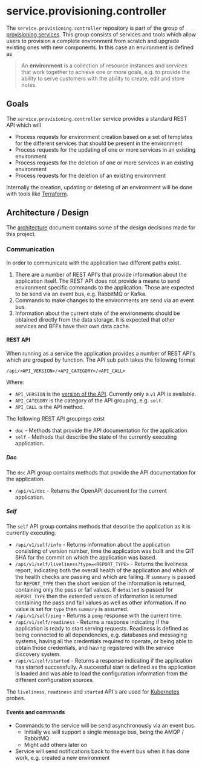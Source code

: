# service.provisioning.controller

The `service.provisioning.controller` repository is part of the group of
[provisioning services](https://github.com/Calvinverse?q=topic%3Aprovisioning&type=&language=).
This group consists of services and tools which allow users to provision a complete environment from
scratch and upgrade existing ones with new components. In this case an environment is defined as

  > An **environment** is a collection of resource instances and services that work together
  > to achieve one or more goals, e.g. to provide the ability to serve customers with
  > the ability to create, edit and store notes.

## Goals

The `service.provisioning.controller` service provides a standard REST API which will

* Process requests for environment creation based on a set of templates for the different
  services that should be present in the environment
* Process requests for the updating of one or more services in an existing environment
* Process requests for the deletion of one or more services in an existing environment
* Process requests for the deletion of an existing environment

Internally the creation, updating or deleting of an environment will be done with tools
like [Terraform](https://www.terraform.io/).

## Architecture / Design

The [architecture](./architecture.md) document contains some of the design decisions made for this
project.

### Communication

In order to communicate with the application two different paths exist.

1) There are a number of REST API's that provide information about the application itself. The REST
  API does not provide a means to send environment specific commands to the application. Those are
  expected to be send via an event bus, e.g. RabbitMQ or Kafka.
1) Commands to make changes to the environments are send via an event bus.
1) Information about the current state of the environments should be obtained directly from the
  data storage. It is expected that other services and BFFs have their own data cache.

#### REST API

When running as a service the application provides a number of REST API's which are grouped by
function. The API sub path takes the following format

    /api/<API_VERSION>/<API_CATEGORY>/<API_CALL>

Where:

* `API_VERSION` is the [version of the API](https://www.troyhunt.com/your-api-versioning-is-wrong-which-is/). Currently only a `v1` API is available.
* `API_CATEGORY` is the category of the API grouping, e.g. `self`.
* `API_CALL` is the API method.

The following REST API groupings exist

* `doc` - Methods that provide the API documentation for the application
* `self` - Methods that describe the state of the currently executing application.

##### Doc

The `doc` API group contains methods that provide the API documentation for the application.

* `/api/v1/doc` - Returns the OpenAPI document for the current application.

##### Self

The `self` API group contains methods that describe the application as it is currently executing.

* `/api/v1/self/info` - Returns information about the application consisting of version number, time
  the application was built and the GIT SHA for the commit on which the application was based.
* `/api/v1/self/liveliness?type=<REPORT_TYPE>` - Returns the liveliness report, indicating both the
  overall health of the application and which of the health checks are passing and which are failing.
  If `summary` is passed for `REPORT_TYPE` then the short version of the information is returned, containing only the pass or fail values. If `detailed` is passed for `REPORT_TYPE` then the extended
  version of information is returned containing the pass and fail values as well as other information.
  If no value is set for `type` then `summary` is assumed.
* `/api/v1/self/ping` - Returns a `pong` response with the current time.
* `/api/v1/self/readiness` - Returns a response indicating if the application is ready to start serving
  requests. Readiness is defined as being connected to all dependencies, e.g. databases and messaging systems, having all the credentials required to operate, or being able to obtain those credentials, and having registered with the service discovery system.
* `/api/v1/self/started` - Returns a response indicating if the application has started successfully.
  A successful start is defined as the application is loaded and was able to load the configuration
  information from the different configuration sources.

The `liveliness`, `readiness` and `started` API's are used for
[Kubernetes](https://kubernetes.io/docs/tasks/configure-pod-container/configure-liveness-readiness-startup-probes/#before-you-begin) probes.

#### Events and commands

* Commands to the service will be send asynchronously via an event bus.
  * Initially we will support a single message bus, being the AMQP / RabbitMQ
  * Might add others later on
* Service will send notifications back to the event bus when it has done work,
  e.g. created a new environment
